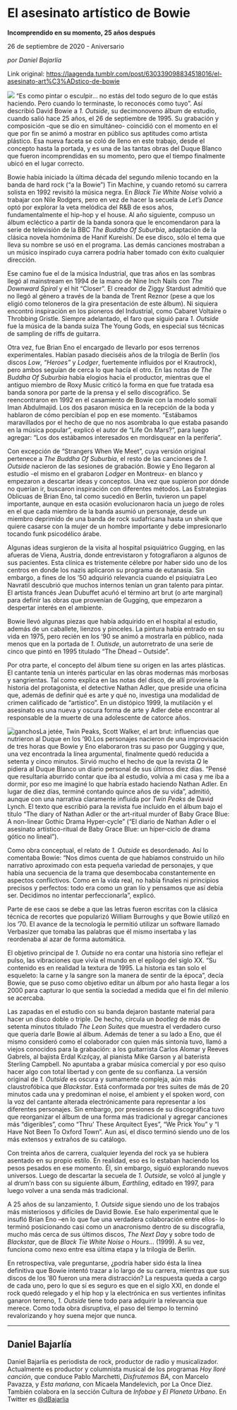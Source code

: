 # El asesinato artístico de Bowie

**Incomprendido en su momento, 25 años después**

26 de septiembre de 2020 - Aniversario

_por Daniel Bajarlía_

Link original: https://laagenda.tumblr.com/post/630339098834518016/el-asesinato-art%C3%ADstico-de-bowie

![](https://64.media.tumblr.com/812350f6ce801f7c3790ef4c8f2f7536/9e40c4e4577c0780-95/s500x750/4583b221844c41a5ed83889de0ee93fbf22b7e4f.jpg)
 “Es como pintar o esculpir… no estás del todo seguro de lo que estás haciendo. Pero cuando lo terminaste, lo reconocés como tuyo”. Así describió David Bowie a *1. Outside*, su decimonoveno álbum de estudio, cuando salió hace 25 años, el 26 de septiembre de 1995. Su grabación y composición -que se dio en simultáneo- coincidió con el momento en el que por fin se animó a mostrar en público sus aptitudes como artista plástico. Esa nueva faceta se coló de lleno en este trabajo, desde el concepto hasta la portada, y es una de las tantas obras del Duque Blanco que fueron incomprendidas en su momento, pero que el tiempo finalmente ubicó en el lugar correcto.

Bowie había iniciado la última década del segundo milenio tocando en la banda de hard rock (“a la Bowie”) Tin Machine, y cuando retomó su carrera solista en 1992 revisitó la música negra. En *Black Tie White Noise* volvió a trabajar con Nile Rodgers, pero en vez de hacer la secuela de *Let’s Dance* optó por explorar la veta melódica del R&B de esos años, fundamentalmente el hip-hop y el house. Al año siguiente, compuso un álbum ecléctico a partir de la banda sonora que le encomendaron para la serie de televisión de la BBC *The Buddha Of Suburbia*, adaptación de la clásica novela homónima de Hanif Kureishi. De ese disco, sólo el tema que lleva su nombre se usó en el programa. Las demás canciones mostraban a un músico inspirado cuya carrera podría haber tomado con éxito cualquier dirección. 

Ese camino fue el de la música Industrial, que tras años en las sombras llegó al mainstream en 1994 de la mano de Nine Inch Nails con *The Downward Spiral* y el hit “Closer”. El creador de Ziggy Stardust admitió que no llegó al género a través de la banda de Trent Reznor (pese a que los eligió como teloneros de la gira presentación de este álbum). Ni siquiera encontró inspiración en los pioneros del Industrial, como Cabaret Voltaire o Throbbing Gristle. Siempre adelantado, el faro que siguió para *1. Outside* fue la música de la banda suiza The Young Gods, en especial sus técnicas de sampling de riffs de guitarra.

Otra vez, fue Brian Eno el encargado de llevarlo por esos terrenos experimentales. Habían pasado dieciséis años de la trilogía de Berlín (los discos *Low*, *“Heroes”* y *Lodger*, fuertemente influidos por el Krautrock), pero ambos seguían de cerca lo que hacía el otro. En las notas de *The Buddha Of Suburbia* había elogios hacia el productor, mientras que el antiguo miembro de Roxy Music criticó la forma en que fue tratada esa banda sonora por parte de la prensa y el sello discográfico. Se reencontraron en 1992 en el casamiento de Bowie con la modelo somalí Iman Abdulmajid. Los dos pasaron música en la recepción de la boda y hablaron de cómo percibían el pop en ese momento. “Estábamos maravillados por el hecho de que no nos asombraba lo que estaba pasando en la música popular”, explicó el autor de “Life On Mars?”, para luego agregar: “Los dos estábamos interesados en mordisquear en la periferia”.

Con excepción de “Strangers When We Meet”, cuya versión original pertenece a *The Buddha Of Suburbia*, el resto de las canciones de *1. Outside* nacieron de las sesiones de grabación. Bowie y Eno llegaron al estudio -el mismo en el grabaron *Lodger* en Montreux- en blanco y empezaron a descartar ideas y conceptos. Una vez que supieron por dónde no querían ir, buscaron inspiración con diferentes métodos. Las Estrategias Oblicuas de Brian Eno, tal como sucedió en Berlín, tuvieron un papel importante, aunque en esta ocasión evolucionaron hacia un juego de roles en el que cada miembro de la banda asumió un personaje, desde un miembro deprimido de una banda de rock sudafricana hasta un sheik que quiere casarse con la mujer de un hombre importante y debe impresionarlo tocando funk psicodélico árabe.

Algunas ideas surgieron de la visita al hospital psiquiátrico Gugging, en las afueras de Viena, Austria, donde entrevistaron y fotografiaron a algunos de sus pacientes. Esta clínica es tristemente célebre por haber sido uno de los centros en donde los nazis aplicaron su programa de eutanasia. Sin embargo, a fines de los ’50 adquirió relevancia cuando el psiquiatra Leo Navratil descubrió que muchos internos tenían un gran talento para pintar. El artista francés Jean Dubuffet acuñó el término art brut (o arte marginal) para definir las obras que provenían de Gugging, que empezaron a despertar interés en el ambiente.

Bowie llevó algunas piezas que había adquirido en el hospital al estudio, además de un caballete, lienzos y pinceles. La pintura había entrado en su vida en 1975, pero recién en los ‘90 se animó a mostrarla en público, nada menos que en la portada de *1. Outisde*, un autorretrato de una serie de cinco que pintó en 1995 titulado “The Dhead – Outside”.

Por otra parte, el concepto del álbum tiene su origen en las artes plásticas. El cantante tenía un interés particular en las obras modernas más morbosas y sangrientas. Tal como explica en las notas del disco, de allí proviene la historia del protagonista, el detective Nathan Adler, que preside una oficina que, además de definir qué es arte y qué no, investiga una modalidad de crimen calificado de “artístico”. En un distópico 1999, la mutilación y el asesinato es una nueva y oscura forma de arte y Adler debe encontrar al responsable de la muerte de una adolescente de catorce años. 

![ganchos](https://64.media.tumblr.com/c497dfc0fa7b9e9247c3af67bd7b5c0f/9e40c4e4577c0780-4b/s500x750/f159aaeb0dde40148ef00660edd9524461bbf49a.jpg)La jetée, Twin Peaks, Scott Walker, el art brut: influencias que nutrieron al Duque en los ’90.Los personajes nacieron de una improvisación de tres horas que Bowie y Eno elaboraron tras su paso por Gugging y que, una vez encontrada la línea argumental, finalmente quedó reducida a setenta y cinco minutos. Sirvió mucho el hecho de que la revista *Q* le pidiera al Duque Blanco un diario personal de sus últimos diez días. “Pensé que resultaría aburrido contar que iba al estudio, volvía a mi casa y me iba a dormir, por eso me imaginé lo que habría estado haciendo Nathan Adler. En lugar de diez días, terminé contando quince años de su vida”, admitió, aunque con una narrativa claramente influida por *Twin Peaks* de David Lynch. El texto que escribió para la revista fue incluido en el álbum bajo el título “The diary of Nathan Adler or the art-ritual murder of Baby Grace Blue: A non-linear Gothic Drama Hyper-cycle” (“El diario de Nathan Adler o el asesinato artístico-ritual de Baby Grace Blue: un híper-ciclo de drama gótico no lineal”).

Como obra conceptual, el relato de *1. Outside* es desordenado. Así lo comentaba Bowie: “Nos dimos cuenta de que habíamos construido un hilo narrativo aproximado con esta pequeña variedad de personajes, y que había una secuencia de la trama que desembocaba constantemente en aspectos conflictivos. Como en la vida real, no había finales ni principios precisos y perfectos: todo era como un gran lío y pensamos que así debía ser. Decidimos no intentar perfeccionarla”, explicó.

Parte de ese caos se debe a que las letras fueron escritas con la clásica técnica de recortes que popularizó William Burroughs y que Bowie utilizó en los ’70. El avance de la tecnología le permitió utilizar un software llamado Verbasizer que tomaba las palabras que él mismo insertaba y las reordenaba al azar de forma automática.

El objetivo principal de *1. Outside* no era contar una historia sino reflejar el pulso, las vibraciones que vivía el mundo en el epílogo del siglo XX. “Su contenido es en realidad la textura de 1995. La historia es tan solo el esqueleto: la carne y la sangre son la manera de sentir de la época”, decía Bowie, que se puso como objetivo editar un álbum por año hasta llegar a los 2000 para capturar lo que sentía la sociedad a medida que el fin del milenio se acercaba. 

Las zapadas en el estudio con su banda dejaron bastante material para hacer un disco doble o triple. De hecho, circula un *bootleg* de más de setenta minutos titulado *The Leon Suites* que muestra el verdadero curso que quería darle Bowie al álbum. Además de tener a su lado a Eno, que él mismo consideró como el colaborador con quien más sintonía tuvo, llamó a viejos conocidos para la grabación: a los guitarrista Carlos Alomar y Reeves Gabrels, al bajista Erdal Kızılçay, al pianista Mike Garson y al baterista Sterling Campbell. No apuntaba a grabar música comercial y por eso quiso hacer algo con total libertad y con gente de su confianza. La versión original de *1. Outside* es oscura y sumamente compleja, aún más claustrofóbica que *Blackstar*. Está conformada por tres suites de más de 20 minutos cada una y predominan el noise, el ambient y el spoken word, con la voz del cantante alterada electrónicamente para representar a los diferentes personajes. Sin embargo, por presiones de su discográfica tuvo que reorganizar el álbum de una forma más tradicional y agregar canciones más “digeribles”, como “Thru’ These Arquitect Eyes”, “We Prick You” y “I Have Not Been To Oxford Town”. Aun así, el disco terminó siendo uno de los más extensos y extraños de su catálogo.

Con treinta años de carrera, cualquier leyenda del rock ya se hubiera asentado en su propio estilo. En realidad, eso es lo estaban haciendo los pesos pesados en ese momento. Él, sin embargo, siguió explorando nuevos universos. Luego de descartar la secuela de *1. Outside*, se volcó al jungle y al drum’n bass con su siguiente álbum, *Earthling*, editado en 1997, para luego volver a una senda más tradicional.

A 25 años de su lanzamiento, *1. Outside* sigue siendo uno de los trabajos más misteriosos y difíciles de David Bowie. Ese halo experimental que le insufló Brian Eno –en lo que fue una verdadera colaboración entre ellos- lo terminó posicionando casi como un anacronismo dentro de su discografía, mucho más cerca de sus últimos discos, *The Next Day* y sobre todo de *Blackstar*, que de *Black Tie White Noise* o *Hours…* (1999). A su vez, funciona como nexo entre esa última etapa y la trilogía de Berlín. 

En retrospectiva, vale preguntarse, ¿podría haber sido ésta la línea definitiva que Bowie intentó trazar a lo largo de su carrera, mientras que sus discos de los ’80 fueron una mera distracción? La respuesta queda a cargo de cada uno, pero lo que sí es seguro es que en el siglo XXI, en donde el rock quedó relegado y el hip hop y la electrónica en sus vertientes infinitas ganaron terreno, *1. Outside* tiene todo para adquirir la relevancia que merece. Como toda obra disruptiva, el paso del tiempo lo terminó revalorizando y hoy suena mejor que nunca.

  




---

Daniel Bajarlía
---------------

 Daniel Bajarlía es periodista de rock, productor de radio y musicalizador. Actualmente es productor y columnista musical de los programas *Hoy lloré canción*, que conduce Pablo Marchetti, *Disfrutemos BA*, con Marcelo Pavazza, y *Esta mañana*, con Micaela Mandelevich, por La Once Diez. También colabora en la sección Cultura de *Infobae* y *El Planeta Urbano*. En Twitter es [@dBajarlia](https://twitter.com/dbajarlia?lang=es) 

